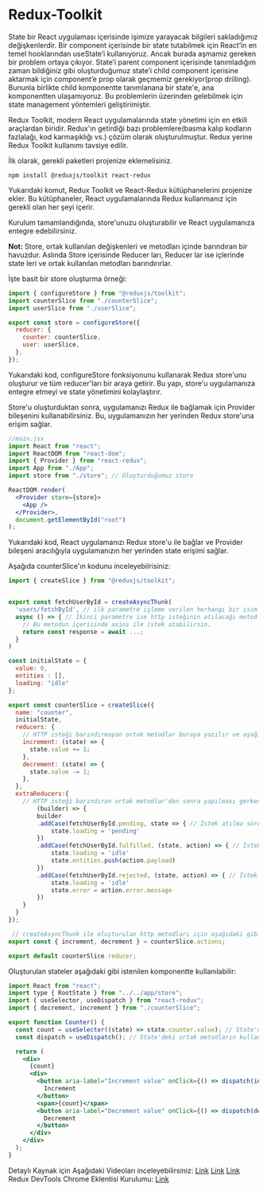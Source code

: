 # Redux-Toolkit

State bir React uygulaması içerisinde işimize yarayacak bilgileri sakladığımız değişkenlerdir. Bir component içerisinde bir state tutabilmek için React’in en temel hooklarından useState’i kullanıyoruz. Ancak burada aşmamız gereken bir problem ortaya çıkıyor. State’i parent component içerisinde tanımladığım zaman bildiğiniz gibi oluşturduğumuz state’i child component içerisine aktarmak için component’e prop olarak geçmemiz gerekiyor(prop drilling). Bununla birlikte child komponentte tanımlanana bir state'e, ana komponentten ulaşamıyoruz. Bu problemlerin üzerinden gelebilmek için state management yöntemleri geliştirimiştir.

Redux Toolkit, modern React uygulamalarında state yönetimi için en etkili araçlardan biridir. Redux'ın getirdiği bazı problemlere(basma kalıp kodların fazlalağı, kod karmaşıklığı vs.) çözüm olarak oluşturulmuştur. Redux yerine Redux Toolkit kullanımı tavsiye edilir.

İlk olarak, gerekli paketleri projenize eklemelisiniz.

```npm
npm install @reduxjs/toolkit react-redux
```

Yukarıdaki komut, Redux Toolkit ve React-Redux kütüphanelerini projenize ekler. Bu kütüphaneler, React uygulamalarında Redux kullanmanız için gerekli olan her şeyi içerir.

Kurulum tamamlandığında, store'unuzu oluşturabilir ve React uygulamanıza entegre edebilirsiniz.

**Not:** Store, ortak kullanılan değişkenleri ve metodları içinde barındıran bir havuzdur. Aslında Store içerisinde Reducer ları, Reducer lar ise içlerinde state leri ve ortak kullanılan metodları barındırırlar.

İşte basit bir store oluşturma örneği:

```jsx
import { configureStore } from "@reduxjs/toolkit";
import counterSlice from "./counterSlice";
import userSlice from "./userSlice";

export const store = configureStore({
  reducer: {
    counter: counterSlice,
    user: userSlice,
  },
});
```

Yukarıdaki kod, configureStore fonksiyonunu kullanarak Redux store'unu oluşturur ve tüm reducer'ları bir araya getirir. Bu yapı, store'u uygulamanıza entegre etmeyi ve state yönetimini kolaylaştırır.

Store'u oluşturduktan sonra, uygulamanızı Redux ile bağlamak için Provider bileşenini kullanabilirsiniz. Bu, uygulamanızın her yerinden Redux store'una erişim sağlar.

```jsx
//main.jsx
import React from "react";
import ReactDOM from "react-dom";
import { Provider } from "react-redux";
import App from "./App";
import store from "./store"; // Oluşturduğumuz store

ReactDOM.render(
  <Provider store={store}>
    <App />
  </Provider>,
  document.getElementById("root")
);
```

Yukarıdaki kod, React uygulamanızı Redux store'u ile bağlar ve Provider bileşeni aracılığıyla uygulamanızın her yerinden state erişimi sağlar.

Aşağıda counterSlice'ın kodunu inceleyebilrisiniz:

```jsx
import { createSlice } from "@reduxjs/toolkit";


export const fetchUserById = createAsyncThunk(
  'users/fetchById', // ilk parametre işleme verilen herhangi bir isim
  async () => { // İkinci parametre ise http isteğinin atılacağı metod tanımı
    // Bu metodun içerisinde axios ile istek atabilirsin.
    return const response = await ...;
  }
)

const initialState = {
  value: 0,
  entities : [],
  loading: "idle"
};

export const counterSlice = createSlice({
  name: "counter",
  initialState,
  reducers: {
    // HTTP isteği barındırmayan ortak metodlar buraya yazılır ve aşağıda ki gibi(Satır:79) export edilmelidir.
    increment: (state) => {
      state.value += 1;
    },
    decrement: (state) => {
      state.value -= 1;
    },
  },
  extraReducers:{
    // HTTP isteği barındıran ortak metodlar'dan sonra yapılması gerken işlemlerin tanımlandığı yerdir.
        (builder) => {
        builder
        .addCase(fetchUserById.pending, state => { // İstek atılma sürecinde
            state.loading = 'pending'
        })
        .addCase(fetchUserById.fulfilled, (state, action) => { // İstek başarılı ise
            state.loading = 'idle'
            state.entities.push(action.payload)
        })
        .addCase(fetchUserById.rejected, (state, action) => { // İstek hatalı ise
            state.loading = 'idle'
            state.error = action.error.message
        })
    }
  }
});

 // createAsyncThunk ile oluşturulan http metodları için aşağıdaki gibi bir kod yazımına gerek yoktur.
export const { increment, decrement } = counterSlice.actions;

export default counterSlice.reducer;
```

Oluşturulan stateler aşağıdaki gibi istenilen komponentte kullanılabilir:

```jsx
import React from "react";
import type { RootState } from "../../app/store";
import { useSelector, useDispatch } from "react-redux";
import { decrement, increment } from "./counterSlice";

export function Counter() {
  const count = useSelector((state) => state.counter.value); // State'deki veri useSelector hook'u ile çekildi
  const dispatch = useDispatch(); // State'deki ortak metodların kullanılması için useDispatch hook'u tanımlandı

  return (
    <div>
      {count}
      <div>
        <button aria-label="Increment value" onClick={() => dispatch(increment())}>
          Increment
        </button>
        <span>{count}</span>
        <button aria-label="Decrement value" onClick={() => dispatch(decrement())}>
          Decrement
        </button>
      </div>
    </div>
  );
}
```

Detaylı Kaynak için Aşağıdaki Videoları inceleyebilirsiniz:
<a href="https://www.youtube.com/watch?v=z1O-oZ46o08&list=PLURN6mxdcwL-xIXzq92ZJN9yRW7Q0mjzw&index=28">Link</a>
<a href="https://www.youtube.com/watch?v=iIPS7DdY-wQ&list=PLURN6mxdcwL-xIXzq92ZJN9yRW7Q0mjzw&index=29">Link</a>
<a href="https://www.youtube.com/watch?v=5hLHpScCSLA&list=PLURN6mxdcwL-xIXzq92ZJN9yRW7Q0mjzw&index=30">Link</a>
Redux DevTools Chrome Eklentisi Kurulumu:
<a href="https://www.youtube.com/watch?v=cAJJ9Hcjbq0&list=PLURN6mxdcwL-xIXzq92ZJN9yRW7Q0mjzw&index=31">Link</a>
